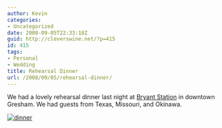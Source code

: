 ```yaml
---
author: Kevin
categories:
- Uncategorized
date: 2008-09-05T22:33:18Z
guid: http://cleverswine.net/?p=415
id: 415
tags:
- Personal
- Wedding
title: Rehearsal Dinner
url: /2008/09/05/rehearsal-dinner/
---
```


We had a lovely rehearsal dinner last night at [Bryant Station](http://bryantstation.com/default.aspx) in downtown Gresham. We had guests from Texas, Missouri, and Okinawa.

[<img src="https://i1.wp.com/farm4.static.flickr.com/3230/2831797769_d4f6810ca0_m_d.jpg?w=840" alt="dinner" data-recalc-dims="1" />](http://flickr.com/photos/cleverswine/)
